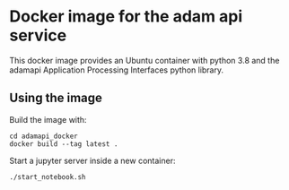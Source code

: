 # Docker image for the adam api service

This docker image provides an Ubuntu container with python 3.8 and the adamapi Application Processing Interfaces python library.

## Using the image
Build the image with:
```
cd adamapi_docker
docker build --tag latest .
```
Start a jupyter server inside a new container:
```
./start_notebook.sh
```